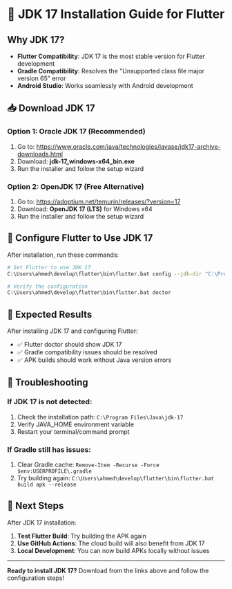# 🚀 JDK 17 Installation Guide for Flutter

## Why JDK 17?
- **Flutter Compatibility**: JDK 17 is the most stable version for Flutter development
- **Gradle Compatibility**: Resolves the "Unsupported class file major version 65" error
- **Android Studio**: Works seamlessly with Android development

## 📥 Download JDK 17

### Option 1: Oracle JDK 17 (Recommended)
1. Go to: https://www.oracle.com/java/technologies/javase/jdk17-archive-downloads.html
2. Download: **jdk-17_windows-x64_bin.exe**
3. Run the installer and follow the setup wizard

### Option 2: OpenJDK 17 (Free Alternative)
1. Go to: https://adoptium.net/temurin/releases/?version=17
2. Download: **OpenJDK 17 (LTS)** for Windows x64
3. Run the installer and follow the setup wizard

## 🔧 Configure Flutter to Use JDK 17

After installation, run these commands:

```bash
# Set Flutter to use JDK 17
C:\Users\ahmed\develop\flutter\bin\flutter.bat config --jdk-dir "C:\Program Files\Java\jdk-17"

# Verify the configuration
C:\Users\ahmed\develop\flutter\bin\flutter.bat doctor
```

## 🎯 Expected Results

After installing JDK 17 and configuring Flutter:
- ✅ Flutter doctor should show JDK 17
- ✅ Gradle compatibility issues should be resolved
- ✅ APK builds should work without Java version errors

## 🚨 Troubleshooting

### If JDK 17 is not detected:
1. Check the installation path: `C:\Program Files\Java\jdk-17`
2. Verify JAVA_HOME environment variable
3. Restart your terminal/command prompt

### If Gradle still has issues:
1. Clear Gradle cache: `Remove-Item -Recurse -Force $env:USERPROFILE\.gradle`
2. Try building again: `C:\Users\ahmed\develop\flutter\bin\flutter.bat build apk --release`

## 📱 Next Steps

After JDK 17 installation:
1. **Test Flutter Build**: Try building the APK again
2. **Use GitHub Actions**: The cloud build will also benefit from JDK 17
3. **Local Development**: You can now build APKs locally without issues

---

**Ready to install JDK 17?** Download from the links above and follow the configuration steps!

